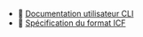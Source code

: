 - 📘 [Documentation utilisateur CLI](icf/cli/README.md)
- 📑 [Spécification du format ICF](SPEC-ICF.md)
